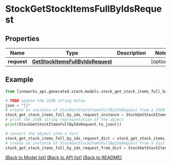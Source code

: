 # StockGetStockItemsFullByIdsRequest


## Properties

Name | Type | Description | Notes
------------ | ------------- | ------------- | -------------
**request** | [**GetStockItemsFullByIdsRequest**](GetStockItemsFullByIdsRequest.md) |  | [optional] 

## Example

```python
from linnworks_api.generated.stock.models.stock_get_stock_items_full_by_ids_request import StockGetStockItemsFullByIdsRequest

# TODO update the JSON string below
json = "{}"
# create an instance of StockGetStockItemsFullByIdsRequest from a JSON string
stock_get_stock_items_full_by_ids_request_instance = StockGetStockItemsFullByIdsRequest.from_json(json)
# print the JSON string representation of the object
print(StockGetStockItemsFullByIdsRequest.to_json())

# convert the object into a dict
stock_get_stock_items_full_by_ids_request_dict = stock_get_stock_items_full_by_ids_request_instance.to_dict()
# create an instance of StockGetStockItemsFullByIdsRequest from a dict
stock_get_stock_items_full_by_ids_request_from_dict = StockGetStockItemsFullByIdsRequest.from_dict(stock_get_stock_items_full_by_ids_request_dict)
```
[[Back to Model list]](../README.md#documentation-for-models) [[Back to API list]](../README.md#documentation-for-api-endpoints) [[Back to README]](../README.md)


